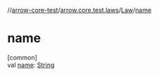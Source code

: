 //[arrow-core-test](../../../index.md)/[arrow.core.test.laws](../index.md)/[Law](index.md)/[name](name.md)

# name

[common]\
val [name](name.md): [String](https://kotlinlang.org/api/latest/jvm/stdlib/kotlin/-string/index.html)
